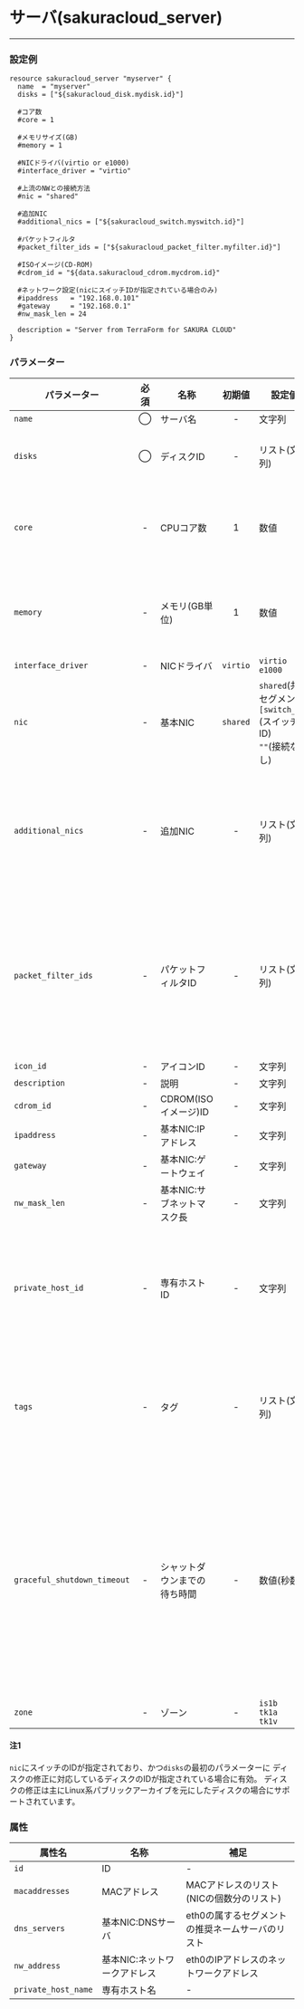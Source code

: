 # サーバ(sakuracloud_server)

---

### 設定例

```hcl
resource sakuracloud_server "myserver" {
  name  = "myserver"
  disks = ["${sakuracloud_disk.mydisk.id}"]

  #コア数
  #core = 1

  #メモリサイズ(GB)
  #memory = 1

  #NICドライバ(virtio or e1000)
  #interface_driver = "virtio"

  #上流のNWとの接続方法
  #nic = "shared"

  #追加NIC
  #additional_nics = ["${sakuracloud_switch.myswitch.id}"]

  #パケットフィルタ
  #packet_filter_ids = ["${sakuracloud_packet_filter.myfilter.id}"]

  #ISOイメージ(CD-ROM)
  #cdrom_id = "${data.sakuracloud_cdrom.mycdrom.id}"

  #ネットワーク設定(nicにスイッチIDが指定されている場合のみ)
  #ipaddress   = "192.168.0.101"
  #gateway     = "192.168.0.1"
  #nw_mask_len = 24

  description = "Server from TerraForm for SAKURA CLOUD"
}
```

### パラメーター

|パラメーター|必須  |名称                |初期値     |設定値 |補足                                          |
|----------|:---:|--------------------|:--------:|------|----------------------------------------------|
| `name`   | ◯   | サーバ名           | -   | 文字列 | - |
| `disks`  | ◯   | ディスクID          | -   | リスト(文字列) | サーバに接続するディスクのID |
| `core`   | -   | CPUコア数           | 1   | 数値 | 指定可能な値は[こちら](http://cloud.sakura.ad.jp/specification/server-disk/)のプラン一覧を参照ください |
| `memory` | -   | メモリ(GB単位)       | 1  | 数値 | 指定可能な値は[こちら](http://cloud.sakura.ad.jp/specification/server-disk/)のプラン一覧を参照ください |
| `interface_driver` | -   | NICドライバ       | `virtio`  | `virtio`<br />`e1000` | - |
| `nic` | - | 基本NIC | `shared` | `shared`(共有セグメント)<br />`[switch_id]`(スイッチのID)<br />`""`(接続なし)|eth0の上流NWとの接続方法を指定する。 |
| `additional_nics` | - | 追加NIC | - | リスト(文字列) | 追加で割り当てるNIC。接続するスイッチのID、または空文字を指定する。 |
| `packet_filter_ids`| - | パケットフィルタID | - | リスト(文字列) | NICに適用するパケットフィルタのIDをリストで指定する。リストの先頭からeth0,eth1の順で適用される |
| `icon_id`       | -   | アイコンID         | - | 文字列| - |
| `description` | - | 説明 | - | 文字列 | - |
| `cdrom_id` | - | CDROM(ISOイメージ)ID | - | 文字列 | - |
| `ipaddress`| - | 基本NIC:IPアドレス | - | 文字列 | [注1](#注1) |
| `gateway`  | - | 基本NIC:ゲートウェイ | - | 文字列 | [注1](#注1) |
| `nw_mask_len` | - | 基本NIC:サブネットマスク長 | - | 文字列 | [注1](#注1) |
| `private_host_id` | - | 専有ホストID | - | 文字列 | 専有ホストは東京第1ゾーン(tk1a)と石狩第2ゾーン(is1b)でのみ利用可能 |
| `tags` | - | タグ | - | リスト(文字列) | サーバに付与するタグ。@で始まる特殊タグについては[こちら](http://cloud-news.sakura.ad.jp/special-tags/)を参照 |
| `graceful_shutdown_timeout` | - | シャットダウンまでの待ち時間 | - | 数値(秒数) | シャットダウンが必要な場合の通常シャットダウンするまでの待ち時間(指定の時間まで待ってもシャットダウンしない場合は強制シャットダウンされる) |
| `zone` | - | ゾーン | - | `is1b`<br />`tk1a`<br />`tk1v` | - |

#### 注1

`nic`にスイッチのIDが指定されており、かつ`disks`の最初のパラメーターに
ディスクの修正に対応しているディスクのIDが指定されている場合に有効。
ディスクの修正は主にLinux系パブリックアーカイブを元にしたディスクの場合にサポートされています。

### 属性

|属性名                    | 名称                     | 補足                                        |
|-------------------------|-------------------------|--------------------------------------------|
| `id`                    | ID                      | -                                          |
| `macaddresses`          | MACアドレス               | MACアドレスのリスト(NICの個数分のリスト)        |
| `dns_servers`           | 基本NIC:DNSサーバ        | eth0の属するセグメントの推奨ネームサーバのリスト|
| `nw_address`            | 基本NIC:ネットワークアドレス | eth0のIPアドレスのネットワークアドレス          |
| `private_host_name`     | 専有ホスト名 | -          |
